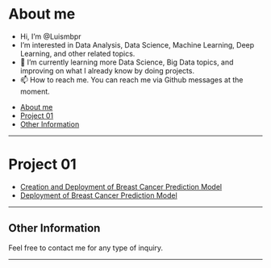 
# About me
- Hi, I’m @Luismbpr
- I’m interested in Data Analysis, Data Science, Machine Learning, Deep Learning, and other related topics.
- 🌱 I’m currently learning more Data Science, Big Data topics, and improving on what I already know by doing projects.
- 📫 How to reach me. You can reach me via Github messages at the moment.

<!---
Luismbpr/Luismbpr is a ✨ special ✨ repository because its `README.md` (this file) appears on your GitHub profile.
You can click the Preview link to take a look at your changes.
--->

* [About me](#about-me)
* [Project 01](#project-01)
* [Other Information](#other-information)

***

# Project 01
* [Creation and Deployment of Breast Cancer Prediction Model](https://github.com/Luismbpr/cancpred01)
* [Deployment of Breast Cancer Prediction Model](https://cancpred01.herokuapp.com/)

***

## Other Information

Feel free to contact me for any type of inquiry.


***
